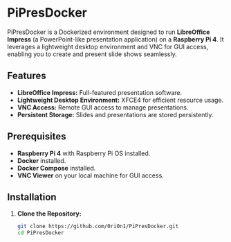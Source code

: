 # PiPresDocker

PiPresDocker is a Dockerized environment designed to run **LibreOffice Impress** (a PowerPoint-like presentation application) on a **Raspberry Pi 4**. It leverages a lightweight desktop environment and VNC for GUI access, enabling you to create and present slide shows seamlessly.

## Features

- **LibreOffice Impress:** Full-featured presentation software.
- **Lightweight Desktop Environment:** XFCE4 for efficient resource usage.
- **VNC Access:** Remote GUI access to manage presentations.
- **Persistent Storage:** Slides and presentations are stored persistently.

## Prerequisites

- **Raspberry Pi 4** with Raspberry Pi OS installed.
- **Docker** installed.
- **Docker Compose** installed.
- **VNC Viewer** on your local machine for GUI access.

## Installation

1. **Clone the Repository:**

   ```bash
   git clone https://github.com/0ri0n1/PiPresDocker.git
   cd PiPresDocker
